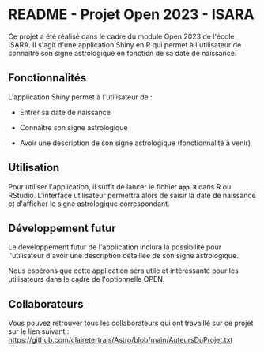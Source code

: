 # 

# **README - Projet Open 2023 - ISARA**

Ce projet a été réalisé dans le cadre du module Open 2023 de l'école ISARA. Il s'agit d'une application Shiny en R qui permet à l'utilisateur de connaître son signe astrologique en fonction de sa date de naissance.


## **Fonctionnalités**

L'application Shiny permet à l'utilisateur de :

-   Entrer sa date de naissance

-   Connaître son signe astrologique

-   Avoir une description de son signe astrologique (fonctionnalité à venir)

## **Utilisation**

Pour utiliser l'application, il suffit de lancer le fichier **`app.R`** dans R ou RStudio. L'interface utilisateur permettra alors de saisir la date de naissance et d'afficher le signe astrologique correspondant.

## **Développement futur**

Le développement futur de l'application inclura la possibilité pour l'utilisateur d'avoir une description détaillée de son signe astrologique.

Nous espérons que cette application sera utile et intéressante pour les utilisateurs dans le cadre de l'optionnelle OPEN.

## **Collaborateurs**

Vous pouvez retrouver tous les collaborateurs qui ont travaillé sur ce projet sur le lien suivant : https://github.com/clairetertrais/Astro/blob/main/AuteursDuProjet.txt
